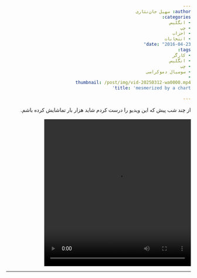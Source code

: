 ```yaml
---
author: سهیل جان‌نثاری
categories:
- انگلیس
- چپ
- احزاب
- انتخابات
date: "2016-04-23"
tags:
- کارگر
- انگلیس
- چپ
- سوسیال دموکراسی
- 
thumbnail: /post/img/vid-20250312-wa0000.mp4
title: 'mesmerized by a chart'

---
```

<body dir=rtl align="justify">
از چند شب پیش که این ویدیو را درست کردم شاید هزار بار تماشایش کرده باشم.
</br>
</br>


<video width="400" height="400" controls>
  <source src="/post/img/vid-20250312-wa0000.mp4" type="video/mp4">
Your browser does not support the video tag.
</video>

<hr>
</body>